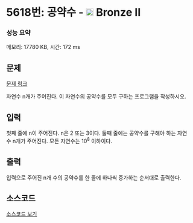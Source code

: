 # 5618번: 공약수 - <img src="https://static.solved.ac/tier_small/4.svg" style="height:20px" /> Bronze II

<!-- performance -->
### 성능 요약
메모리: 17780 KB, 시간: 172 ms
<!-- end -->

## 문제

[문제 링크](https://boj.kr/5618)

<p>자연수 n개가 주어진다. 이 자연수의 공약수를 모두 구하는 프로그램을 작성하시오.</p>

## 입력

<p>첫째 줄에 n이 주어진다. n은 2 또는 3이다. 둘째 줄에는 공약수를 구해야 하는 자연수&nbsp;n개가 주어진다.&nbsp;모든 자연수는 10<sup>8</sup> 이하이다.</p>

## 출력

<p>입력으로 주어진 n개 수의 공약수를 한 줄에 하나씩 증가하는 순서대로 출력한다.</p>

## 소스코드

[소스코드 보기](Main.java)